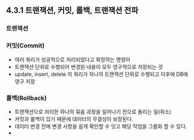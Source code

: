 ## 4.3.1 트랜잭션, 커밋, 롤백, 트랜잭션 전파
### 트랜잭션

### 커밋(Commit)
  - 여러 쿼리가 성공적으로 처리되었다고 확정하는 명령어
  - 트랜잭션 단위로 수행되어 변경된 내용이 모두 영구적으로 저장되는 것
  - update, insert, delete 의 쿼리가 하나의 트랜잭션 단위로 수행되고 이후에 DB에 영구 저장

### 롤백(Rollback)
  - 트랜잭션으로 처리한 하나의 묶음 과정을 일어나기 전으로 돌리는 일(취소)
  - 커밋과 롤백이 있기 때문에 데이터의 무결성이 보장된다.
  - 데이터 변경 전에 변경 사항을 쉽게 확인할 수 잇고 해당 작업을 그룹화 할 수 있다.
  - 


